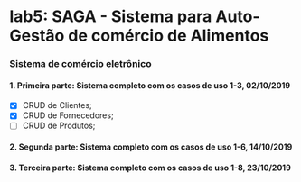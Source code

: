# lab5: SAGA - Sistema para Auto-Gestão de comércio de Alimentos
### Sistema de comércio eletrônico
#### 1. Primeira parte: Sistema completo com os casos de uso 1-3, 02/10/2019
- [X] CRUD de Clientes;
- [X] CRUD de Fornecedores;
- [ ] CRUD de Produtos;
#### 2. Segunda parte: Sistema completo com os casos de uso 1-6, 14/10/2019
#### 3. Terceira parte: Sistema completo com os casos de uso 1-8, 23/10/2019
